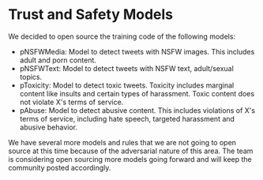 Trust and Safety Models
=======================

We decided to open source the training code of the following models:
- pNSFWMedia: Model to detect tweets with NSFW images. This includes adult and porn content.
- pNSFWText: Model to detect tweets with NSFW text, adult/sexual topics.
- pToxicity: Model to detect toxic tweets. Toxicity includes marginal content like insults and certain types of harassment. Toxic content does not violate X's terms of service.
- pAbuse: Model to detect abusive content. This includes violations of X's terms of service, including hate speech, targeted harassment and abusive behavior.

We have several more models and rules that we are not going to open source at this time because of the adversarial nature of this area. The team is considering open sourcing more models going forward and will keep the community posted accordingly. 
